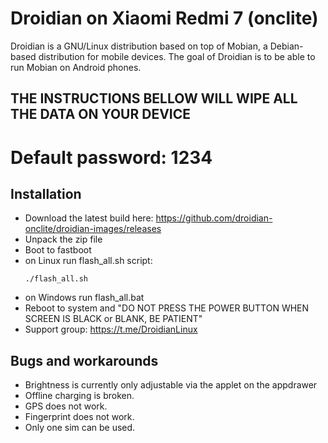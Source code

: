 Droidian on Xiaomi Redmi 7 (onclite)
========

Droidian is a GNU/Linux distribution based on top of Mobian, a Debian-based distribution for mobile devices. The goal of Droidian is to be able to run Mobian on Android phones.

## THE INSTRUCTIONS BELLOW WILL WIPE ALL THE DATA ON YOUR DEVICE

# Default password: 1234

## Installation
 * Download the latest build here: https://github.com/droidian-onclite/droidian-images/releases
 * Unpack the zip file
 * Boot to fastboot
 * on Linux run flash_all.sh script:
    <pre><code>./flash_all.sh</code></pre>
 * on Windows run flash_all.bat
 * Reboot to system and "DO NOT PRESS THE POWER BUTTON WHEN SCREEN IS BLACK or BLANK, BE PATIENT"
 * Support group: https://t.me/DroidianLinux

## Bugs and workarounds
* Brightness is currently only adjustable via the applet on the appdrawer
* Offline charging is broken.
* GPS does not work.
* Fingerprint does not work.
* Only one sim can be used.
